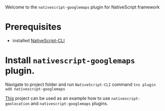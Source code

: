 Welcome to the `nativescript-googlemaps` plugin for NativeScript framework 

# Prerequisites
- installed [NativeScript-CLI](https://github.com/NativeScript/nativescript-cli)

# Install `nativescript-googlemaps` plugin.

Navigate to project folder and run `NativeScript-CLI` command `tns plugin add nativescript-googlemaps`

[This](https://github.com/NativeScript/nativescript-geolocation-demo) project can be used as an example how to use `nativescript-geolocation` and `nativescript-googlemaps` plugins.
